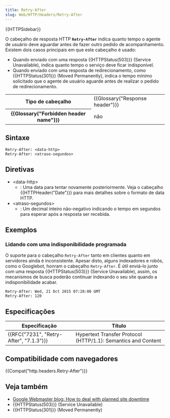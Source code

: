 ```yaml
---
title: Retry-After
slug: Web/HTTP/Headers/Retry-After
---
```

{{HTTPSidebar}}

O cabeçalho de resposta HTTP **`Retry-After`** indica quanto tempo o agente de usuário deve aguardar antes de fazer outro pedido de acompanhamento. Existem dois casos principais em que este cabeçalho é usado:

- Quando enviado com uma resposta {{HTTPStatus(503)}} (Service Unavailable), indica quanto tempo o serviço deve ficar indisponível.
- Quando enviado com uma resposta de redirecionamento, como {{HTTPStatus(301)}} (Moved Permanently), indica o tempo mínimo solicitado que o agente de usuário aguarde antes de realizar o pedido de redirecionamento.

<table class="properties">
  <tbody>
    <tr>
      <th scope="row">Tipo de cabeçalho</th>
      <td>{{Glossary("Response header")}}</td>
    </tr>
    <tr>
      <th scope="row">{{Glossary("Forbidden header name")}}</th>
      <td>não</td>
    </tr>
  </tbody>
</table>

## Sintaxe

```
Retry-After: <data-http>
Retry-After: <atraso-segundos>
```

## Diretivas

- \<data-http>
  - : Uma data para tentar novamente posteriormente. Veja o cabeçalho {{HTTPHeader("Date")}} para mais detalhes sobre o formato de data HTTP.
- \<atraso-segundos>
  - : Um decimal inteiro não-negativo indicando o tempo em segundos para esperar após a resposta ser recebida.

## Exemplos

### Lidando com uma indisponibilidade programada

O suporte para o cabeçalho `Retry-After` tanto em clientes quanto em servidores ainda é inconsistente. Apesar disto, alguns indexadores e robôs, como o Googlebot, honram o cabeçalho `Retry-After`. É útil enviá-lo junto com uma resposta {{HTTPStatus(503)}} (Service Unavailable), assim, os mecanismos de busca poderão continuar indexando o seu site quando a indisponibilidade acabar.

```
Retry-After: Wed, 21 Oct 2015 07:28:00 GMT
Retry-After: 120
```

## Especificações

| Especificação                                        | Título                                                        |
| ---------------------------------------------------- | ------------------------------------------------------------- |
| {{RFC("7231", "Retry-After", "7.1.3")}} | Hypertext Transfer Protocol (HTTP/1.1): Semantics and Content |

## Compatibilidade com navegadores

{{Compat("http.headers.Retry-After")}}

## Veja também

- [Google Webmaster blog: How to deal with planned site downtime](https://webmasters.googleblog.com/2011/01/how-to-deal-with-planned-site-downtime.html)
- {{HTTPStatus(503)}} (Service Unavailable)
- {{HTTPStatus(301)}} (Moved Permanently)
